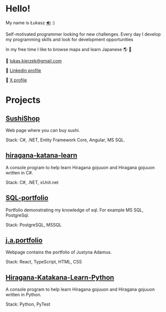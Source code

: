 # Hello!

My name is Łukasz [:loud_sound:](https://upload.wikimedia.org/wikipedia/commons/d/d9/Pl-%C5%81ukasz.ogg) :)

Self-motivated programmer looking for new challenges. Every day I develop my programming skills and look for development
opportunities

In my free time I like to browse maps and learn Japanese :earth_americas: :japan:

:e-mail: lukas.kierzek@gmail.com

:link: [Linkedin profile](https://www.linkedin.com/in/%C5%82ukasz-kierzek-a4a977152/)

:link: [X profile](https://twitter.com/Kierzu)

# Projects

## [SushiShop](https://github.com/lukaskierzek/SushiShop)

Web page where you can buy sushi.

Stack: C#, .NET, Entity Framework Core, Angular, MS SQL.

## [hiragana-katana-learn](https://github.com/lukaskierzek/hiragana-katakana-learn)

A console program to help learn Hiragana gojuuon and Hiragana gojuuon written in C#.

Stack: C#, .NET, xUnit.net

## [SQL-portfolio](https://github.com/lukaskierzek/SQL-portfolio)

Portfolio demonstrating my knowledge of sql. For example MS SQL, PostgreSql.

Stack: PostgreSQL, MSSQL

## [j.a.portfolio](https://github.com/lukaskierzek/j.a.portfolio)

Webpage contains the portfolio of Justyna Adamus.

Stack: React, TypeScript, HTML, CSS

## [Hiragana-Katakana-Learn-Python](https://github.com/lukaskierzek/Hiragana-Katakana-Learn-Python)

A console program to help learn Hiragana gojuuon and Hiragana gojuuon written in Python.

Stack: Python, PyTest

<!--
## [cargo_app](https://github.com/lukaskierzek/cargo_app)

A project to manage aricraft cargo (postponed project)

Stack: Python, unittest, Shell, HTML, CSS, Docker, NGINX
-->
